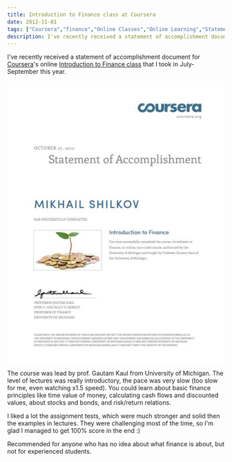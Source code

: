 ```yaml
---
title: Introduction to Finance class at Coursera
date: 2012-11-01
tags: ["Coursera","finance","Online Classes","Online Learning","Statement of Accomplishment"]
description: I've recently received a statement of accomplishment document for Coursera's online Introduction to Finance class that I took in July-September this year.
---
```


I've recently received a statement of accomplishment document for [Coursera](https://www.coursera.org/ "Coursera")'s online [Introduction to Finance class](https://www.coursera.org/course/introfinance "Introduction to Finance class") that I took in July-September this year.

![Finance](finance.jpg)

The course was lead by prof. Gautam Kaul from University of Michigan. The level of lectures was really introductory, the pace was very slow (too slow for me, even watching x1.5 speed). You could learn about basic finance principles like time value of money, calculating cash flows and discounted values, about stocks and bonds, and risk/return relations.

I liked a lot the assignment tests, which were much stronger and solid then the examples in lectures. They were challenging most of the time, so I'm glad I managed to get 100% score in the end :)

Recommended for anyone who has no idea about what finance is about, but not for experienced students.